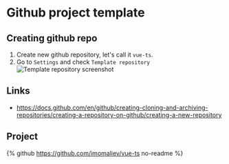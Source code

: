 # Github project template

## Creating github repo

1. Create new github repository, let's call it `vue-ts`.
2. Go to `Settings` and check `Template repository`
   ![Template repository screenshot](https://dev-to-uploads.s3.amazonaws.com/uploads/articles/ub1v0eq5118thiflskw0.png)

## Links

-   https://docs.github.com/en/github/creating-cloning-and-archiving-repositories/creating-a-repository-on-github/creating-a-new-repository

## Project

{% github https://github.com/imomaliev/vue-ts no-readme %}
